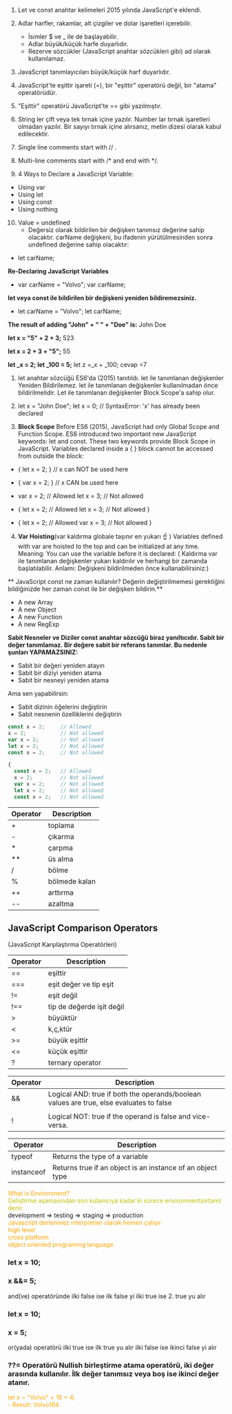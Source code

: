 1. Let ve const anahtar kelimeleri 2015 yılında JavaScript'e eklendi.

2.  Adlar harfler, rakamlar, alt çizgiler ve dolar işaretleri içerebilir.
	-  İsimler $ ve _ ile de başlayabilir.
	-  Adlar büyük/küçük harfe duyarlıdır.
	-  Rezerve sözcükler (JavaScript anahtar sözcükleri gibi) ad olarak kullanılamaz.
	
3. JavaScript tanımlayıcıları büyük/küçük harf duyarlıdır.

4. JavaScript'te eşittir işareti (=), bir "eşittir" operatörü değil, bir "atama" operatörüdür.

5. "Eşittir" operatörü JavaScript'te == gibi yazılmıştır.

6. String ler çift veya tek tırnak içine yazılır. Number lar tırnak işaretleri olmadan yazılır. Bir sayıyı tırnak içine alırsanız, metin dizesi olarak kabul edilecektir.

7. Single line comments start with  // .

8. Multi-line comments start with /* and end with */.

9. 4 Ways to Declare a JavaScript Variable:
 - Using var
 - Using let
 - Using const
 - Using nothing
 
10. Value = undefined
	- Değersiz olarak bildirilen bir değişken tanımsız değerine sahip olacaktır. carName değişkeni, bu ifadenin yürütülmesinden sonra undefined değerine sahip olacaktır:
- let carName;

**Re-Declaring JavaScript Variables**
- var carName = "Volvo";
  var carName;

**let veya const ile bildirilen bir değişkeni yeniden bildiremezsiniz.**
- let carName = "Volvo";
  let carName;
  
**The result of adding "John" + " " + "Doe" is:**
    John Doe

**let x = "5" + 2 + 3;** 
523

**let x = 2 + 3 + "5";**
55

**let _x = 2;
let _100 = 5;**
let z =_x + _100;  cevap =7

1. let anahtar sözcüğü ES6'da (2015) tanıtıldı. let ile tanımlanan değişkenler Yeniden Bildirilemez. let ile tanımlanan değişkenler kullanılmadan önce bildirilmelidir. Let ile tanımlanan değişkenler Block Scope'a sahip olur.

2. let x = "John Doe";
   let x = 0;
// SyntaxError: 'x' has already been declared

3. **Block Scope**
Before ES6 (2015), JavaScript had only Global Scope and Function Scope.
ES6 introduced two important new JavaScript keywords: let and const.
These two keywords provide Block Scope in JavaScript.
Variables declared inside a { } block cannot be accessed from outside the block:
 - {
  let x = 2;
}
// x can NOT be used here

 - {
  var x = 2;
}
// x CAN be used here

 - var x = 2;   // Allowed
   let x = 3;   // Not allowed

 - {
let x = 2;   // Allowed
let x = 3;   // Not allowed
}

 - {
let x = 2;   // Allowed
var x = 3;   // Not allowed
}
4.  **Var Hoisting**(var kaldırma globale taşınır en yukarı ☝ )
Variables defined with var are hoisted to the top and can be initialized at any time.
Meaning: You can use the variable before it is declared:
( Kaldırma var ile tanımlanan değişkenler yukarı kaldırılır ve herhangi bir zamanda başlatılabilir. Anlamı: Değişkeni bildirilmeden önce kullanabilirsiniz:)


** JavaScript const ne zaman kullanılır? Değerin değiştirilmemesi gerektiğini bildiğinizde her zaman const ile bir değişken bildirin.**
- A new Array
- A new Object
- A new Function
- A new RegExp

**Sabit Nesneler ve Diziler const anahtar sözcüğü biraz yanıltıcıdır. Sabit bir değer tanımlamaz. Bir değere sabit bir referans tanımlar. Bu nedenle şunları YAPAMAZSINIZ:**
- Sabit bir değeri yeniden atayın
- Sabit bir diziyi yeniden atama
- Sabit bir nesneyi yeniden atama 

Ama sen yapabilirsin: 
- Sabit dizinin öğelerini değiştirin 
- Sabit nesnenin özelliklerini değiştirin

```javascript
const x = 2;     // Allowed
x = 2;           // Not allowed
var x = 2;       // Not allowed
let x = 2;       // Not allowed
const x = 2;     // Not allowed

{
  const x = 2;   // Allowed
  x = 2;         // Not allowed
  var x = 2;     // Not allowed
  let x = 2;     // Not allowed
  const x = 2;   // Not allowed

```

| Operator  | Description  |
| ------------ | ------------ |
| +   | toplama  |
|  -  | çıkarma  |
|  * |  çarpma |
|  ** | üs alma  |
| /  |  bölme |
| %  |  bölmede kalan |
|  ++ | arttırma  |
|  -- | azaltma  |


## JavaScript Comparison Operators
(JavaScript Karşılaştırma Operatörleri)

|  Operator |  Description |
| ------------ | ------------ |
| ==  |  eşittir |
| ===  |  eşit değer ve  tip eşit |
|  != | eşit değil  |
| !==  |  tip de değerde işit değil  |
| >  | büyüktür  |
| <  | k,ç,ktür  |
| >=  |  büyük eşittir |
| <=  | küçük eşittir  |
|  ? | ternary operator  |

|  Operator |  Description |
| ------------ | ------------ |
|&&|Logical AND: true if both the operands/boolean values are true, else evaluates to false|
| || |Logical OR: true if either of the operands/boolean values is true. evaluates to false if both are false|
| !	 |Logical NOT: true if the operand is false and vice-versa.|

|  Operator |  Description |
| ------------ | ------------ |
|typeof	|  Returns the type of a variable |
|instanceof|	Returns true if an object is an instance of an object type|

<font color="orange"> What is Environment?</font> <br>
<font color="choclate">Geliştirme aşamasından son kulanıcıya kadar ki sürece environment(ortam) denir.</font><br>
development => testing => staging => production <br> 
<font color="orange"> Javascript derlenmez interpretier olarak hemen çalışır <br> high level <br> cross platform <br> object oriented programing language </font> <br>


### let x = 10; 
### x &&= 5; 
and(ve) operatöründe ilki false ise ilk false yi ilki true ise 2. true yu alır

### let x = 10; 
### x = 5; 
   or(yada) operatörü ilki true ise ilk true yu alır ilki false ise ikinci false yi alır

### ??= Operatörü Nullish birleştirme atama operatörü, iki değer arasında kullanılır. İlk değer tanımsız veya boş ise ikinci değer atanır.


<font color="orange">
let x = "Volvo" + 16 + 4;<br>
  - Result:
    Volvo164
</font> <br>

